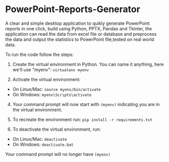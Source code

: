 # PowerPoint-Reports-Generator
A clear and simple desktop application to quikly generate PowerPoint reports in one click, build using Python, PPTX, Pandas and Tkinter, the application can read the data from excel file or database and preprocess the data and output the statistics to PowerPoint file,tested on real world data.

To run the code follow the steps:

1. Create the virtual environment in Python. You can name it anything, here we'll use "myenv": 
`virtualenv myenv`

2. Activate the virtual environment:

- On Linux/Mac: 
`source myenv/bin/activate` 
- On Windows:
`myenv\Scripts\activate`

4. Your command prompt will now start with `(myenv)` indicating you are in the virtual environment.

5. To recreate the environment run: 
`pip install -r requirements.txt`

6. To deactivate the virtual environment, run:

- On Linux/Mac: 
`deactivate`
- On Windows: 
`deactivate.bat` 

Your command prompt will no longer have `(myenv)` 

